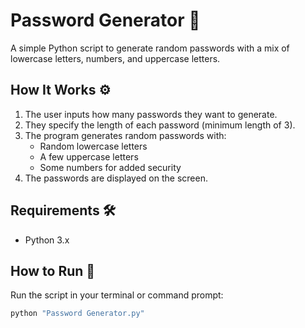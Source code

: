 # Password Generator 🔐

A simple Python script to generate random passwords with a mix of lowercase letters, numbers, and uppercase letters.

## How It Works ⚙️

1. The user inputs how many passwords they want to generate.
2. They specify the length of each password (minimum length of 3).
3. The program generates random passwords with:
   - Random lowercase letters
   - A few uppercase letters
   - Some numbers for added security
4. The passwords are displayed on the screen.

## Requirements 🛠️

- Python 3.x

## How to Run 🚀

Run the script in your terminal or command prompt:

```sh
python "Password Generator.py"
